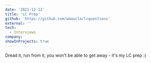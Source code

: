 ```yaml
---
date: '2021-12-12'
title: 'LC Prep'
github: 'https://github.com/wmaucla/lcquestions'
external: ''
tech:
  - Interviews
company:
showInProjects: true
---
```


Dread it, run from it, you won't be able to get away - it's my LC prep :(
